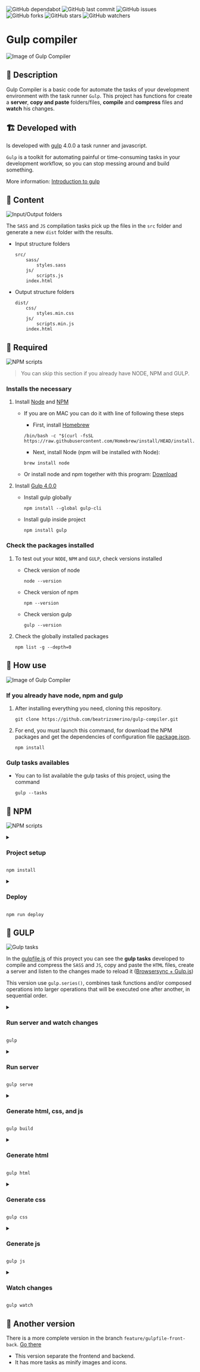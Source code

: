 ![GitHub dependabot](https://img.shields.io/badge/dependabot-enabled-025e8c?logo=Dependabot)
![GitHub last commit](https://img.shields.io/github/last-commit/beatrizsmerino/gulp-compiler)
![GitHub issues](https://img.shields.io/github/issues/beatrizsmerino/gulp-compiler)
![GitHub forks](https://img.shields.io/github/forks/beatrizsmerino/gulp-compiler)
![GitHub stars](https://img.shields.io/github/stars/beatrizsmerino/gulp-compiler)
![GitHub watchers](https://img.shields.io/github/watchers/beatrizsmerino/gulp-compiler)

# Gulp compiler

![Image of Gulp Compiler](README/images/gulp-compiler.svg)

## 🎯 Description

Gulp Compiler is a basic code for automate the tasks of your development environment with the task runner `Gulp`.
This project has functions for create a **server**, **copy and paste** folders/files, **compile** and **compress** files and **watch** his changes.

## 🏗️ Developed with

Is developed with [gulp](https://gulpjs.com/) 4.0.0 a task runner and javascript.

`Gulp` is a toolkit for automating painful or time-consuming tasks in your development workflow, so you can stop messing around and build something.

More information: [Introduction to gulp](https://dolphinandmermaids.com/blog/gulp-examples)

## 🧩 Content

![Input/Output folders](README/images/input-output-folder.svg)

The `SASS` and `JS` compilation tasks pick up the files in the `src` folder and generate a new `dist` folder with the results.

- Input structure folders

    ```shell
    src/
        sass/
            styles.sass
        js/
            scripts.js
        index.html
    ```

- Output structure folders

    ```shell
    dist/
        css/
            styles.min.css
        js/
            scripts.min.js
        index.html
    ```

## 🔑 Required

![NPM scripts](README/images/first-steps.svg)

> You can skip this section if you already have NODE, NPM and GULP.

### Installs the necessary

1. Install [Node](https://nodejs.org/es/) and [NPM](https://docs.npmjs.com/)

    - If you are on MAC you can do it with line of following these steps

        - First, install [Homebrew](https://brew.sh/index_es)

        ```shell
        /bin/bash -c "$(curl -fsSL https://raw.githubusercontent.com/Homebrew/install/HEAD/install.sh)"
        ```

        - Next, install Node (npm will be installed with Node):

        ```shell
        brew install node
        ```

    - Or install node and npm together with this program: [Download](https://www.npmjs.com/get-npm)

2. Install [Gulp 4.0.0](https://gulpjs.com/)

    - Install gulp globally

        ```shell
        npm install --global gulp-cli
        ```

    - Install gulp inside project

        ```shell
        npm install gulp
        ```

### Check the packages installed

1. To test out your `NODE`, `NPM` and `GULP`, check versions installed

    - Check version of node

        ```shell
        node --version
        ```

    - Check version of npm

        ```shell
        npm --version
        ```

    - Check version gulp

        ```shell
        gulp --version
        ```

2. Check the globally installed packages

    ```shell
    npm list -g --depth=0
    ```

## 🚀 How use

![Image of Gulp Compiler](README/images/gulp-tasks-availables.jpg)

### If you already have node, npm and gulp

1. After installing everything you need, cloning this repository.

    ```shell
    git clone https://github.com/beatrizsmerino/gulp-compiler.git
    ```

2. For end, you must launch this command, for download the NPM packages and get the dependencies of configuration file [package.json](package.json).

    ```shell
    npm install
    ```

### Gulp tasks availables

- You can to list available the gulp tasks of this project, using the command

    ```shell
    gulp --tasks
    ```

## 🚀 NPM

![NPM scripts](README/images/npm-scripts.svg)

<details>
    <summary>
        <h3>
            Project setup
        </h3>
    </summary>
    <div>
        <p>
            After cloning this repository, you need to install the required NPM packages.
        </p>
    </div>
</details>
<pre><code>npm install</code></pre>

<details>
    <summary>
        <h3>
            Deploy
        </h3>
    </summary>
    <div>
        <p>
            After development, you can publish the content of the <code>dist</code> folder on Github Pages (<code>gh-pages</code> branch).
        </p>
    </div>
</details>
<pre><code>npm run deploy</code></pre>

## 🚀 GULP

![Gulp tasks](README/images/gulp-tasks.svg)

In the [gulpfile.js](gulpfile.js) of this proyect you can see the **gulp tasks** developed to compile and compress the `SASS` and `JS`, copy and paste the `HTML` files, create a server and listen to the changes made to reload it ([Browsersync + Gulp.js](https://browsersync.io/docs/gulp))

This version use `gulp.series()`, combines task functions and/or composed operations into larger operations that will be executed one after another, in sequential order.

<details>
    <summary>
        <h3>Run server and watch changes</h3>
    </summary>
    <div>
        <p>This is the default gulp task</p>
        <p>This command is able to:</p>
        <ol>
            <li>Creates the <code>dist</code> folder if it does not exist.</li>
            <li>Generate <code>html</code>, <code>css</code>, <code>js</code> on <code>dist</code> folder.</li>
            <li>Watch the changes to the files in the <code>sass</code> and <code>js</code> folders inside the <code>src</code> folder.</li>
            <li>Create a server and reloads if there are any changes in those files of <code>dist</code> folder.</li>
        </ol>
    </div>
</details>
<pre><code>gulp</code></pre>

<details>
    <summary>
        <h3>Run server</h3>
    </summary>
    <div>
        <p>This creates a static server with the browserSync package, serves the files from <code>dist</code> folder, and opens by default the <code>index.html</code> file in any of these browsers: Chrome & Firefox.</p>
    </div>
</details>
<pre><code>gulp serve</code></pre>

<details>
    <summary>
        <h3>Generate html, css, and js</h3>
    </summary>
    <div>
        <p>This command is able to:</p>
        <ol>
            <li>Creates the <code>dist</code> folder if it does not exist.</li>
            <li>Generate <code>html</code>, <code>css</code>, <code>js</code> on <code>dist</code> folder.</li>
        </ol>
    </div>
</details>
<pre><code>gulp build</code></pre>

<details>
    <summary>
        <h3>Generate html</h3>
    </summary>
    <div>
        <p>This command is able to:</p>
        <ol>
            <li>Creates the <code>dist</code> folder if it does not exist.</li>
            <li>Copies the <code>html</code> files from the <code>src</code> folder and pastes them into the <code>dist</code> folder.</li>
            <li>Minify the <code>html</code> files. Collapse white space that contributes to text nodes in a document tree.</li>
        </ol>
    </div>
</details>
<pre><code>gulp html</code></pre>

<details>
    <summary>
        <h3>Generate css</h3>
    </summary>
    <div>
        <p>This command is able to:</p>
        <ol>
            <li>Creates the <code>dist</code> folder if it does not exist.</li>
            <li>Compile the <code>styles.sass</code> file (with the import files of partials sass) located at <code>src/sass/</code>, add prefixes to css properties, compress the file, create and add a mapping for the debugger styles sass on the browser inspector, apply a Gulp Plugin for Line Ending Corrector (A utility that makes sure your files have consistent line endings)...</li>
            <li>Create the <code>styles.min.css</code> file and export it to the <code>dist/css/</code> folder.</li>
        </ol>
    </div>
</details>
<pre><code>gulp css</code></pre>

<details>
    <summary>
        <h3>Generate js</h3>
    </summary>
    <div>
        <p>This command is able to:</p>
        <ol>
            <li>Creates the <code>dist</code> folder if it does not exist.</li>
            <li>Get a list of files from the <code>pathsFront</code> object.</li>
            <li>Compile the files with Babel NPM package, compress it, and apply a Gulp Plugin for Line Ending Corrector (A utility that makes sure your files have consistent line endings)...</li>
            <li>Export the <code>scripts.min.js</code> file to the <code>dist/js</code> folder.</li>
        </ol>
    </div>
</details>
<pre><code>gulp js</code></pre>

<details>
    <summary>
        <h3>Watch changes</h3>
    </summary>
    <div>
        <p>This command is able to:</p>
        <ol>
            <li>Create the server.</li>
            <li>Watch the changes to the files in the <code>html</code>, <code>sass</code>, and <code>js</code> folders inside the <code>src</code> folder and run the tasks to re-generate the files inside the <code>dist</code> folder.</li>
            <li>Reloads the server if there are any changes to the <code>html</code>, <code>css</code>, and <code>js</code> files inside the <code>dist</code> folder.</li>
        </ol>
    </div>
</details>
<pre><code>gulp watch</code></pre>

## 🔗 Another version

There is a more complete version in the branch `feature/gulpfile-front-back`. [Go there](https://github.com/beatrizsmerino/gulp-compiler/tree/feature/gulpfile-front-back)

- This version separate the frontend and backend.
- It has more tasks as minify images and icons.
